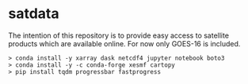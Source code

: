 # satdata

The intention of this repository is to provide easy access to satellite
products which are available online. For now only GOES-16 is included.



    > conda install -y xarray dask netcdf4 jupyter notebook boto3
    > conda install -y -c conda-forge xesmf cartopy
    > pip install tqdm progressbar fastprogress

